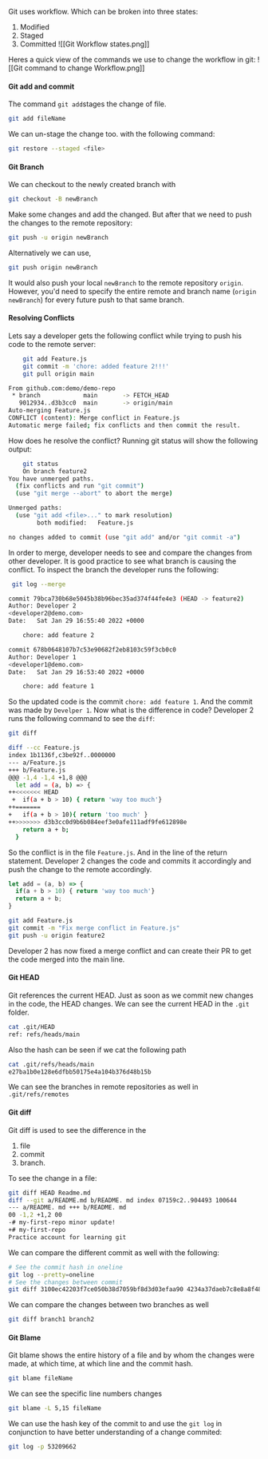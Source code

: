 Git uses workflow. Which can be broken into three states:
1. Modified
2. Staged
3. Committed
![[Git Workflow states.png]]

Heres a quick view of the commands we use to change the workflow in git:
![[Git command to change Workflow.png]]

#### Git add and commit
The command `git add`stages the change of file.
```bash
git add fileName
```

 We can un-stage the change  too. with the following command:
```bash
git restore --staged <file>
```

#### Git Branch
We can checkout to the newly created branch with
```bash
git checkout -B newBranch
```

Make some changes and add the changed. But after that we need to push the changes to the remote repository:
```bash
git push -u origin newBranch
```

Alternatively we can use,
```bash
git push origin newBranch
```
It would also push your local `newBranch` to the remote repository `origin`. However, you'd need to specify the entire remote and branch name (`origin newBranch`) for every future push to that same branch.

#### Resolving Conflicts
Lets say a developer gets the following conflict while trying to push his code to the remote server:
```bash
    git add Feature.js
    git commit -m 'chore: added feature 2!!!'
    git pull origin main

From github.com:demo/demo-repo
 * branch            main       -> FETCH_HEAD
   9012934..d3b3cc0  main       -> origin/main
Auto-merging Feature.js
CONFLICT (content): Merge conflict in Feature.js
Automatic merge failed; fix conflicts and then commit the result.
```

How does he resolve the conflict?
Running git status will show the following output:
```bash
    git status
    On branch feature2
You have unmerged paths.
  (fix conflicts and run "git commit")
  (use "git merge --abort" to abort the merge)

Unmerged paths:
  (use "git add <file>..." to mark resolution)
        both modified:   Feature.js

no changes added to commit (use "git add" and/or "git commit -a")
```

In order to merge, developer needs to see and compare the changes from other developer. It is good practice to see what branch is causing the conflict. To inspect the branch the developer runs the following:
```bash
 git log --merge

commit 79bca730b68e5045b38b96bec35ad374f44fe4e3 (HEAD -> feature2)
Author: Developer 2 
<developer2@demo.com>
Date:   Sat Jan 29 16:55:40 2022 +0000

    chore: add feature 2

commit 678b0648107b7c53e90682f2eb8103c59f3cb0c0
Author: Developer 1 
<developer1@demo.com>
Date:   Sat Jan 29 16:53:40 2022 +0000

    chore: add feature 1
```

So the updated code is the commit `chore: add feature 1`. And the commit was made by `Develper 1`.  Now what is the difference in code? Developer 2 runs the following command to see the `diff`:
```bash
git diff

diff --cc Feature.js
index 1b1136f,c3be92f..0000000
--- a/Feature.js
+++ b/Feature.js
@@@ -1,4 -1,4 +1,8 @@@
  let add = (a, b) => {
++<<<<<<< HEAD
 +  if(a + b > 10) { return 'way too much'}
++=======
+   if(a + b > 10){ return 'too much' }
++>>>>>>> d3b3cc0d9b6b084eef3e0afe111adf9fe612898e
    return a + b;
  }
```

So the conflict is in the file `Feature.js`. And in the line of the return statement. Developer 2 changes the code and commits it accordingly and push the change to the remote accordingly. 

```js
let add = (a, b) => {
  if(a + b > 10) { return 'way too much'}
  return a + b;
}
```

```bash
git add Feature.js
git commit -m "Fix merge conflict in Feature.js"
git push -u origin feature2
```

Developer 2 has now fixed a merge conflict and can create their PR to get the code merged into the main line.

#### Git HEAD
Git references the current HEAD. Just as soon as we commit new changes in the code, the HEAD changes. We can see the current HEAD in the `.git` folder.
```bash
cat .git/HEAD
ref: refs/heads/main
```

Also the hash can be seen if we cat the following path
```bash
cat .git/refs/heads/main
e27ba1b0e128e6dfbb50175e4a104b376d48b15b
```

We can see the branches in remote repositories as well in  `.git/refs/remotes`

#### Git diff
Git diff is used to see the difference in the
1. file
2. commit
3. branch.

To see the change in a file:
```bash
git diff HEAD Readme.md
diff --git a/README.md b/README. md index 07159c2..904493 100644
--- a/README. md +++ b/README. md
00 -1,2 +1,2 00
-# my-first-repo minor update!
+# my-first-repo
Practice account for learning git
```

We can compare the different commit as well with the following: 
```bash
# See the commit hash in oneline
git log --pretty=oneline
# See the changes between commit
git diff 3100ec42203f7ce050b38d7059bf8d3d03efaa90 4234a37daeb7c8e8a8f48edcd053842a2d7b87da
```

We can compare the changes between two branches as well
```bash
git diff branch1 branch2
```

#### Git Blame
Git blame shows the entire history of a file and by whom the changes were made, at which time, at which line and the commit hash.
```bash
git blame fileName
```

We can see the specific line numbers changes
```bash
git blame -L 5,15 fileName
```

We can use the hash key of the commit to and use the `git log` in conjunction to have better understanding of a change commited:
```bash
git log -p 53209662
```

